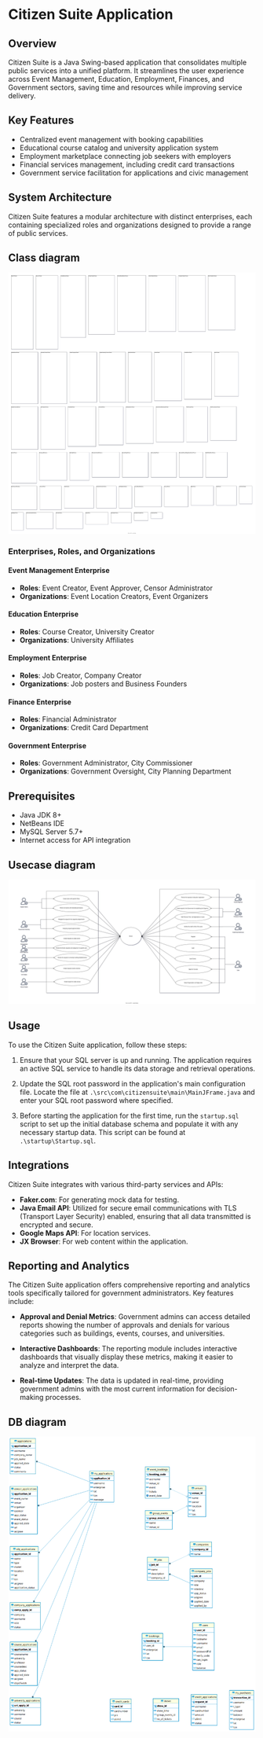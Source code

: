 # Citizen Suite Application

## Overview

Citizen Suite is a Java Swing-based application that consolidates multiple public services into a unified platform. It streamlines the user experience across Event Management, Education, Employment, Finances, and Government sectors, saving time and resources while improving service delivery.

## Key Features

- Centralized event management with booking capabilities
- Educational course catalog and university application system
- Employment marketplace connecting job seekers with employers
- Financial services management, including credit card transactions
- Government service facilitation for applications and civic management

## System Architecture

Citizen Suite features a modular architecture with distinct enterprises, each containing specialized roles and organizations designed to provide a range of public services.

## Class diagram

<img src="./Citizens Suite/UML Diagrams/CitizenSuite_class_diagram.svg">

### Enterprises, Roles, and Organizations

#### Event Management Enterprise
- **Roles**: Event Creator, Event Approver, Censor Administrator
- **Organizations**: Event Location Creators, Event Organizers

#### Education Enterprise
- **Roles**: Course Creator, University Creator
- **Organizations**: University Affiliates

#### Employment Enterprise
- **Roles**: Job Creator, Company Creator
- **Organizations**: Job posters and Business Founders

#### Finance Enterprise
- **Roles**: Financial Administrator
- **Organizations**: Credit Card Department

#### Government Enterprise
- **Roles**: Government Administrator, City Commissioner
- **Organizations**: Government Oversight, City Planning Department

## Prerequisites

- Java JDK 8+
- NetBeans IDE
- MySQL Server 5.7+
- Internet access for API integration

## Usecase diagram

<img src="./Citizens Suite/UML Diagrams/CitizenSuite_usecase_diagram.svg">

## Usage

To use the Citizen Suite application, follow these steps:

1. Ensure that your SQL server is up and running. The application requires an active SQL service to handle its data storage and retrieval operations.

2. Update the SQL root password in the application's main configuration file. Locate the file at `.\src\com\citizensuite\main\MainJFrame.java` and enter your SQL root password where specified.

3. Before starting the application for the first time, run the `startup.sql` script to set up the initial database schema and populate it with any necessary startup data. This script can be found at `.\startup\Startup.sql`.



## Integrations

Citizen Suite integrates with various third-party services and APIs:

- **Faker.com**: For generating mock data for testing.
- **Java Email API**: Utilized for secure email communications with TLS (Transport Layer Security) enabled, ensuring that all data transmitted is encrypted and secure.
- **Google Maps API**: For location services.
- **JX Browser**: For web content within the application.


## Reporting and Analytics

The Citizen Suite application offers comprehensive reporting and analytics tools specifically tailored for government administrators. Key features include:

- **Approval and Denial Metrics**: Government admins can access detailed reports showing the number of approvals and denials for various categories such as buildings, events, courses, and universities.

- **Interactive Dashboards**: The reporting module includes interactive dashboards that visually display these metrics, making it easier to analyze and interpret the data.

- **Real-time Updates**: The data is updated in real-time, providing government admins with the most current information for decision-making processes.

## DB diagram

<img src="./Citizens Suite/UML Diagrams/CitizenSuite_DB_diagram.png">
